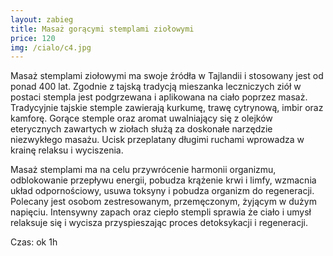 ```yaml
---
layout: zabieg
title: Masaż gorącymi stemplami ziołowymi
price: 120
img: /cialo/c4.jpg
---
```

Masaż stemplami ziołowymi ma swoje źródła w Tajlandii i stosowany jest od ponad 400 lat. Zgodnie z tajską tradycją mieszanka leczniczych ziół w postaci stempla jest podgrzewana i aplikowana na ciało poprzez masaż. Tradycyjnie tajskie stemple zawierają kurkumę, trawę cytrynową, imbir oraz kamforę. Gorące stemple oraz aromat uwalniający się z olejków eterycznych zawartych w ziołach służą za doskonałe narzędzie niezwykłego masażu. Ucisk przeplatany długimi ruchami wprowadza w krainę relaksu i wyciszenia.

Masaż stemplami ma na celu przywrócenie harmonii organizmu, odblokowanie przepływu energii, pobudza krążenie krwi i limfy, wzmacnia układ odpornościowy, usuwa toksyny i pobudza organizm do regeneracji.
Polecany jest osobom zestresowanym, przemęczonym, żyjącym w dużym napięciu.
Intensywny zapach oraz ciepło stempli sprawia że ciało i umysł relaksuje się i wycisza przyspieszając proces detoksykacji i regeneracji.

Czas: ok 1h